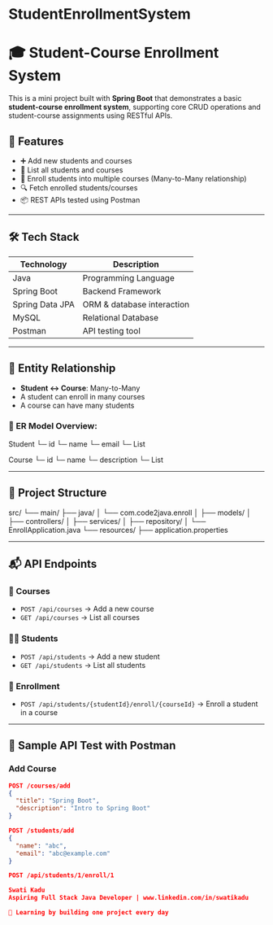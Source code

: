# StudentEnrollmentSystem

# 🎓 Student-Course Enrollment System

This is a mini project built with **Spring Boot** that demonstrates a basic **student-course enrollment system**, supporting core CRUD operations and student-course assignments using RESTful APIs.

## 🚀 Features

- ➕ Add new students and courses
- 📃 List all students and courses
- 🔗 Enroll students into multiple courses (Many-to-Many relationship)
- 🔍 Fetch enrolled students/courses
- 📦 REST APIs tested using Postman

---

## 🛠️ Tech Stack

| Technology       | Description                    |
|------------------|--------------------------------|
| Java             | Programming Language           |
| Spring Boot      | Backend Framework              |
| Spring Data JPA  | ORM & database interaction     |
| MySQL            | Relational Database            |
| Postman          | API testing tool               |

---

## 🧩 Entity Relationship

- **Student ↔ Course**: Many-to-Many  
- A student can enroll in many courses  
- A course can have many students

### 🔗 ER Model Overview:

Student
└─ id
└─ name
└─ email
└─ List<Course>

Course
└─ id
└─ name
└─ description
└─ List<Student>


---

## 📁 Project Structure

src/
└── main/
├── java/
│ └── com.code2java.enroll
│ ├── models/
│ ├── controllers/
│ ├── services/
│ ├── repository/
│ └── EnrollApplication.java
└── resources/
├── application.properties

---

## 📬 API Endpoints

### 📘 Courses
- `POST /api/courses` → Add a new course
- `GET /api/courses` → List all courses

### 🧑‍🎓 Students
- `POST /api/students` → Add a new student
- `GET /api/students` → List all students

### 🔗 Enrollment
- `POST /api/students/{studentId}/enroll/{courseId}` → Enroll a student in a course

---

## 🧪 Sample API Test with Postman

### Add Course
```json
POST /courses/add
{
  "title": "Spring Boot",
  "description": "Intro to Spring Boot"
}

POST /students/add
{
  "name": "abc",
  "email": "abc@example.com"
}

POST /api/students/1/enroll/1

Swati Kadu
Aspiring Full Stack Java Developer | www.linkedin.com/in/swatikadu

🌱 Learning by building one project every day

